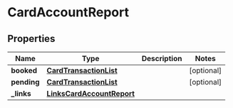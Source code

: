 # CardAccountReport

## Properties
Name | Type | Description | Notes
------------ | ------------- | ------------- | -------------
**booked** | [**CardTransactionList**](CardTransactionList.md) |  |  [optional]
**pending** | [**CardTransactionList**](CardTransactionList.md) |  |  [optional]
**_links** | [**LinksCardAccountReport**](LinksCardAccountReport.md) |  | 
